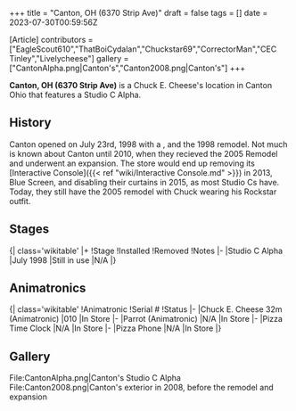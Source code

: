 +++
title = "Canton, OH (6370 Strip Ave)"
draft = false
tags = []
date = 2023-07-30T00:59:56Z

[Article]
contributors = ["EagleScout610","ThatBoiCydalan","Chuckstar69","CorrectorMan","CEC Tinley","Livelycheese"]
gallery = ["CantonAlpha.png|Canton's","Canton2008.png|Canton's"]
+++

**Canton, OH (6370 Strip Ave)** is a Chuck E. Cheese's location in Canton Ohio that features a Studio C Alpha.

## History ##
Canton opened on July 23rd, 1998 with a , and the 1998 remodel. Not much is known about Canton until 2010, when they recieved the 2005 Remodel and underwent an expansion. The store would end up removing its [Interactive Console]({{< ref "wiki/Interactive Console.md" >}}) in 2013, Blue Screen, and disabling their curtains in 2015, as most Studio Cs have. Today, they still have the 2005 remodel with Chuck wearing his Rockstar outfit.


## Stages ##
{| class='wikitable'
|+
!Stage
!Installed
!Removed
!Notes
|-
|Studio C Alpha
|July 1998
|Still in use
|N/A
|}

## Animatronics ##
{| class='wikitable'
!Animatronic
!Serial #
!Status
|-
|Chuck E. Cheese 32m (Animatronic)
|010
|In Store
|-
|Parrot (Animatronic)
|N/A
|In Store
|-
|Pizza Time Clock
|N/A
|In Store
|-
|Pizza Phone
|N/A
|In Store
|}

## Gallery ##
<gallery>
File:CantonAlpha.png|Canton's Studio C Alpha
File:Canton2008.png|Canton's exterior in 2008, before the remodel and expansion
</gallery>